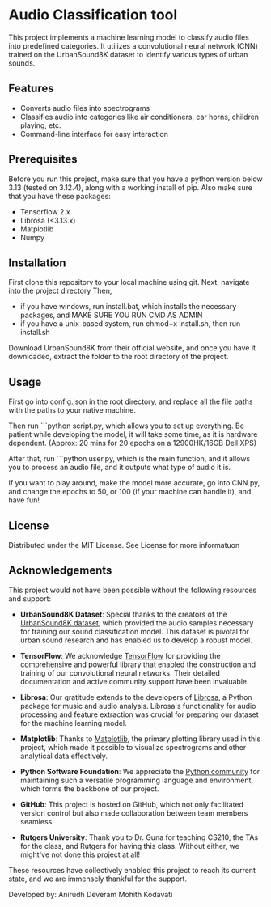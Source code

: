 # Audio Classification tool 
This project implements a machine learning model to classify audio files into predefined categories. It utilizes a convolutional neural network (CNN) trained on the UrbanSound8K dataset to identify various types of urban sounds. 

## Features
- Converts audio files into spectrograms 
- Classifies audio into categories like air conditioners, car horns, children playing, etc.
- Command-line interface for easy interaction 

## Prerequisites
Before you run this project, make sure that you have a python version below 3.13 (tested on 3.12.4), along with a working install of pip. Also make sure that you have these packages: 
- Tensorflow 2.x
- Librosa (<3.13.x)
- Matplotlib
- Numpy 

## Installation 
First clone this repository to your local machine using git.
Next, navigate into the project directory 
Then, 
- if you have windows, run install.bat, which installs the necessary packages, and MAKE SURE YOU RUN CMD AS ADMIN 
- if you have a unix-based system, run chmod+x install.sh, then run install.sh

Download UrbanSound8K from their official website, and once you have it downloaded, extract the folder to the root directory of the project. 

## Usage 
First go into config.json in the root directory, and replace all the file paths with the paths to your native machine. 

Then run ```python script.py, which allows you to set up everything. Be patient while developing the model, it will take some time, as it is hardware dependent. 
(Approx: 20 mins for 20 epochs on a 12900HK/16GB Dell XPS)

After that, run ```python user.py, which is the main function, and it allows you to process an audio file, and it outputs what type of audio it is. 

If you want to play around, make the model more accurate, go into CNN.py, and change the epochs to 50, or 100 (if your machine can handle it), and have fun!

## License 
Distributed under the MIT License. See License for more informatuon 

## Acknowledgements 

This project would not have been possible without the following resources and support:

- **UrbanSound8K Dataset**: Special thanks to the creators of the [UrbanSound8K dataset](https://urbansounddataset.weebly.com/urbansound8k.html), which provided the audio samples necessary for training our sound classification model. This dataset is pivotal for urban sound research and has enabled us to develop a robust model.

- **TensorFlow**: We acknowledge [TensorFlow](https://www.tensorflow.org/) for providing the comprehensive and powerful library that enabled the construction and training of our convolutional neural networks. Their detailed documentation and active community support have been invaluable.

- **Librosa**: Our gratitude extends to the developers of [Librosa](https://librosa.org/doc/latest/index.html), a Python package for music and audio analysis. Librosa's functionality for audio processing and feature extraction was crucial for preparing our dataset for the machine learning model.

- **Matplotlib**: Thanks to [Matplotlib](https://matplotlib.org/), the primary plotting library used in this project, which made it possible to visualize spectrograms and other analytical data effectively.

- **Python Software Foundation**: We appreciate the [Python community](https://www.python.org/) for maintaining such a versatile programming language and environment, which forms the backbone of our project.

- **GitHub**: This project is hosted on GitHub, which not only facilitated version control but also made collaboration between team members seamless. 
- **Rutgers University**: Thank you to Dr. Guna for teaching CS210, the TAs for the class,  and Rutgers for having this class. Without either, we might've not done this project at all! 

These resources have collectively enabled this project to reach its current state, and we are immensely thankful for the support.


Developed by: 
Anirudh Deveram 
Mohith Kodavati 